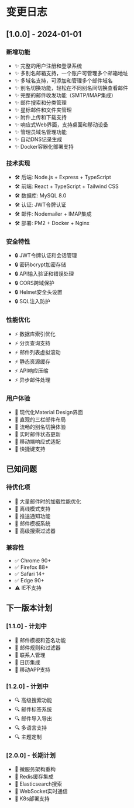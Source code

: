# 变更日志

## [1.0.0] - 2024-01-01

### 新增功能
- ✨ 完整的用户注册和登录系统
- ✨ 多别名邮箱支持，一个账户可管理多个邮箱地址
- ✨ 多域名支持，可添加和管理多个邮件域名
- ✨ 别名切换功能，轻松在不同别名间切换查看邮件
- ✨ 完整的邮件收发功能（SMTP/IMAP集成）
- ✨ 邮件搜索和分类管理
- ✨ 星标邮件和文件夹管理
- ✨ 附件上传和下载支持
- ✨ 响应式Web界面，支持桌面和移动设备
- ✨ 管理员域名管理功能
- ✨ 自动DNS记录生成
- ✨ Docker容器化部署支持

### 技术实现
- 🛠️ 后端: Node.js + Express + TypeScript
- 🛠️ 前端: React + TypeScript + Tailwind CSS
- 🛠️ 数据库: MySQL 8.0
- 🛠️ 认证: JWT令牌认证
- 🛠️ 邮件: Nodemailer + IMAP集成
- 🛠️ 部署: PM2 + Docker + Nginx

### 安全特性
- 🔒 JWT令牌认证和会话管理
- 🔒 密码bcrypt加密存储
- 🔒 API输入验证和错误处理
- 🔒 CORS跨域保护
- 🔒 Helmet安全头设置
- 🔒 SQL注入防护

### 性能优化
- ⚡ 数据库索引优化
- ⚡ 分页查询支持
- ⚡ 邮件列表虚拟滚动
- ⚡ 静态资源缓存
- ⚡ API响应压缩
- ⚡ 异步邮件处理

### 用户体验
- 🎨 现代化Material Design界面
- 🎨 直观的三栏邮件布局
- 🎨 流畅的别名切换体验
- 🎨 实时邮件状态更新
- 🎨 移动端响应式适配
- 🎨 快捷键支持

## 已知问题

### 待优化项
- 📝 大量邮件时的加载性能优化
- 📝 离线模式支持
- 📝 推送通知功能
- 📝 邮件模板系统
- 📝 高级搜索过滤器

### 兼容性
- ✅ Chrome 90+
- ✅ Firefox 88+
- ✅ Safari 14+
- ✅ Edge 90+
- ⚠️ IE不支持

## 下一版本计划

### [1.1.0] - 计划中
- 📧 邮件模板和签名功能
- 📧 邮件规则和过滤器
- 📧 联系人管理
- 📧 日历集成
- 📧 移动APP支持

### [1.2.0] - 计划中
- 🔍 高级搜索功能
- 🔍 邮件标签系统
- 🔍 邮件导入导出
- 🔍 多语言支持
- 🔍 主题定制

### [2.0.0] - 长期计划
- 🚀 微服务架构重构
- 🚀 Redis缓存集成
- 🚀 Elasticsearch搜索
- 🚀 WebSocket实时通信
- 🚀 K8s部署支持